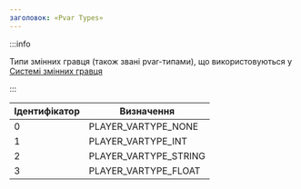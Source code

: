 ```yaml
---
заголовок: «Pvar Types»
---
```


:::info

Типи змінних гравця (також звані pvar-типами), що використовуються у [Системі змінних гравця](../../tutorials/perplayervariablesystem)

:::

| Ідентифікатор | Визначення
|----|-----------------------|
| 0 | PLAYER_VARTYPE_NONE
| 1 | PLAYER_VARTYPE_INT
| 2 | PLAYER_VARTYPE_STRING
| 3 | PLAYER_VARTYPE_FLOAT


